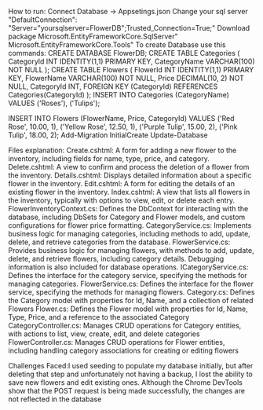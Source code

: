 How to run:
Connect Database -> Appsetings.json 
Change your sql server "DefaultConnection": "Server="yoursqlserver=FlowerDB";Trusted_Connection=True;" 
Download package 
Microsoft.EntityFrameworkCore.SqlServer" 
Microsoft.EntityFrameworkCore.Tools"
To create Database use this commands:
CREATE DATABASE FlowerDB;
CREATE TABLE Categories (
    CategoryId INT IDENTITY(1,1) PRIMARY KEY,
    CategoryName VARCHAR(100) NOT NULL
);
CREATE TABLE Flowers (
    FlowerId INT IDENTITY(1,1) PRIMARY KEY,
    FlowerName VARCHAR(100) NOT NULL,
    Price DECIMAL(10, 2) NOT NULL,
    CategoryId INT,
    FOREIGN KEY (CategoryId) REFERENCES Categories(CategoryId)
);
INSERT INTO Categories (CategoryName)
VALUES 
    ('Roses'), 
    ('Tulips');

INSERT INTO Flowers (FlowerName, Price, CategoryId)
VALUES 
    ('Red Rose', 10.00, 1),
    ('Yellow Rose', 12.50, 1),
    ('Purple Tulip', 15.00, 2),
    ('Pink Tulip', 18.00, 2);
Add-Migration InitialCreate
Update-Database

Files explanation:
Create.cshtml: A form for adding a new flower to the inventory, including fields for name, type, price, and category.
Delete.cshtml: A view to confirm and process the deletion of a flower from the inventory.
Details.cshtml: Displays detailed information about a specific flower in the inventory.
Edit.cshtml: A form for editing the details of an existing flower in the inventory.
Index.cshtml: A view that lists all flowers in the inventory, typically with options to view, edit, or delete each entry.
FlowerInventoryContext.cs: Defines the DbContext for interacting with the database, including DbSets for Category and Flower models, and custom configurations for flower price formatting.
CategoryService.cs: Implements business logic for managing categories, including methods to add, update, delete, and retrieve categories from the database.
FlowerService.cs: Provides business logic for managing flowers, with methods to add, update, delete, and retrieve flowers, including category details. Debugging information is also included for database operations.​
ICategoryService.cs: Defines the interface for the category service, specifying the methods for managing categories.​
FlowerService.cs: Defines the interface for the flower service, specifying the methods for managing flowers.
Category.cs: Defines the Category model with properties for Id, Name, and a collection of related Flowers
Flower.cs: Defines the Flower model with properties for Id, Name, Type, Price, and a reference to the associated Category
CategoryController.cs: Manages CRUD operations for Category entities, with actions to list, view, create, edit, and delete categories​
FlowerController.cs: Manages CRUD operations for Flower entities, including handling category associations for creating or editing flowers​

Challenges Faced:I used seeding to populate my database initially, but after deleting that step and unfortunately not having a backup, I lost the ability to save new flowers and edit existing ones. Although the Chrome DevTools show that the POST request is being made successfully, the changes are not reflected in the database

